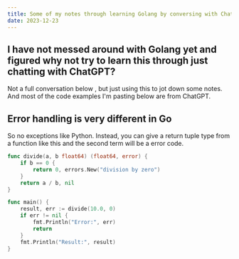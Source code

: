 ```yaml
---
title: Some of my notes through learning Golang by conversing with ChatGPT
date: 2023-12-23
---
```


## I have not messed around with Golang yet and figured why not try to learn this through just chatting with ChatGPT? 

Not a full conversation below , but just using this to jot down some notes. And most of the code examples I'm pasting below are from ChatGPT.


## Error handling is very different in Go
So no exceptions like Python. Instead, you can give a return tuple type from a function like this and the second term will be a error code.


```go
func divide(a, b float64) (float64, error) {
    if b == 0 {
        return 0, errors.New("division by zero")
    }
    return a / b, nil
}

func main() {
    result, err := divide(10.0, 0)
    if err != nil {
        fmt.Println("Error:", err)
        return
    }
    fmt.Println("Result:", result)
}

```
